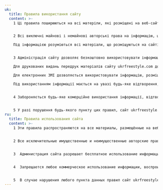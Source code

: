 ```yaml
---
uk:
  title: Правила використання сайту
  content: >-
    1 Ці правила поширюються на всі матеріли, які розміщені на веб-сайті  


    2 Всі виключні майнові і немайнові авторські права на інформацію, що розміщується на сайті [ukrfreestyle.com](https://www.ukrfreestyle.com) належать авторам сайту і публікацій, якщо в тексті не вказується інше.\

    Під інформацією розуміються всі матеріали, що розміщуються на сайті – статті, авторські колонки, новини, блоги, інтерв’ю, фото і відео матеріали.  


    3 Адміністрація сайту дозволяє безкоштовно використовувати інформацію, розміщену на сайті **[ukrfreestyle.com](https://ukrfreestyle.com)** за умови посилання і згадки першоджерела не нижче другого абзацу або іншим чітким проявом джерела інформації (плашки, логотипу або повної назви сайту), який видно в першому екрані пристрою (в тому числі смартфона, планшета і т.д.).\

    Для друкованих видань передрук матеріалів сайту ukrfreestyle.com дозволяється тільки за попередньою домовленістю і згодою адміністрації сайту.\

    Для електронних ЗМІ дозволяється використовувати інформацію, розміщену на сайті ukrfreestyle.com, за умови посилання на першоджерело.\

    Під використанням інформації мається на увазі будь-яке відтворення, републікування, розповсюдження, переробка, переклад, включення його частин в інші твори й інші способи, передбачені Законом України “Про авторське право і суміжні права”.  


    4 Забороняється будь-яке комерційне використання інформації, відтворення текстів або їх фрагментів з метою комерційної реалізації права доступу до цієї інформації.  


    5 У разі порушення будь-якого пункту цих правил, сайт ukrfreestyle.com залишає за собою право захищати свої права та інтереси шляхом подачі скарг до правоохоронних органів та позовних заяв до судових органів.
ru:
  title: Правила использования сайта
  content: >-
    1 Эти правила распространяются на все материалы, размещённые на веб-сайте.


    2 Все исключительные имущественные и неимущественные авторские права на информацию, размещённую на сайте ukrfreestyle.com, принадлежат авторам сайта и публикаций, если в тексте не указано иное. Под информацией понимаются все материалы, размещённые на сайте – статьи, авторские колонки, новости, блоги, интервью, фото и видеоматериалы.


    3  Администрация сайта разрешает бесплатное использование информации, размещённой на сайте ukrfreestyle.com, при условии ссылки и упоминания первоисточника не ниже второго абзаца или иным чётким указанием источника информации (плашки, логотипа или полного названия сайта), видимого на первом экране устройства (в том числе смартфона, планшета и т. д.). Для печатных изданий перепечатка материалов сайта ukrfreestyle.com допускается только по предварительной договорённости и с согласия администрации сайта. Для электронных СМИ разрешается использовать информацию, размещённую на сайте ukrfreestyle.com, при условии ссылки на первоисточник. Под использованием информации понимается любое воспроизведение, республикувание, распространение, переработка, перевод, включение её частей в другие произведения и иные способы, предусмотренные Законом Украины «Об авторском праве и смежных правах».


    4  Запрещается любое коммерческое использование информации, воспроизведение текстов или их фрагментов с целью коммерческой реализации права доступа к этой информации.


    5  В случае нарушения любого пункта данных правил сайт ukrfreestyle.com оставляет за собой право защищать свои права и интересы путём подачи жалоб в правоохранительные органы и исковых заявлений в судебные органы.
---
```

